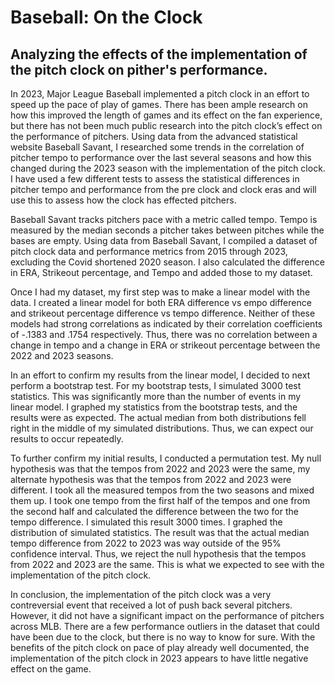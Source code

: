 # Baseball: On the Clock

## Analyzing the effects of the implementation of the pitch clock on pither's performance.

In 2023, Major League Baseball implemented a pitch clock in an effort to speed up the pace of play of games. 
There has been ample research on how this improved the length of games and its effect on the fan experience, 
but there has not been much public research into the pitch clock’s effect on the performance of pitchers. 
Using data from the advanced statistical website Baseball Savant, I researched some trends in the correlation 
of pitcher tempo to performance over the last several seasons and how this changed during the 2023 season with 
the implementation of the pitch clock. I have used a few different tests to assess the statistical differences 
in pitcher tempo and performance from the pre clock and clock eras and will use this to assess how the clock 
has effected pitchers.

Baseball Savant tracks pitchers pace with a metric called tempo. Tempo is measured by the median seconds a pitcher
takes between pitches while the bases are empty. Using data from Baseball Savant, I compiled a dataset of pitch clock
data and performance metrics from 2015 through 2023, excluding the Covid shortened 2020 season. I also calculated
the difference in ERA, Strikeout percentage, and Tempo and added those to my dataset.

Once I had my dataset, my first step was to make a linear model with the data. I created a linear model for both
ERA difference vs empo difference and strikeout percentage difference vs tempo difference. Neither of these models
had strong correlations as indicated by their correlation coefficients of -.1383 and .1754 respectively. Thus, 
there was no correlation between a change in tempo and a change in ERA or strikeout percentage between the 2022
and 2023 seasons. 

In an effort to confirm my results from the linear model, I decided to next perform a bootstrap test. For my bootstrap
tests, I simulated 3000 test statistics. This was significantly more than the number of events in my linear model. 
I graphed my statistics from the bootstrap tests, and the results were as expected. The actual median from both 
distributions fell right in the middle of my simulated distributions. Thus, we can expect our results to occur repeatedly. 

To further confirm my initial results, I conducted a permutation test. My null hypothesis was that the tempos from 2022 
and 2023 were the same, my alternate hypothesis was that the tempos from 2022 and 2023 were different. I took all the 
measured tempos from the two seasons and mixed them up. I took one tempo from the first half of the tempos and one from
the second half and calculated the difference between the two for the tempo difference. I simulated this result 3000 times.
I graphed the distribution of simulated statistics. The result was that the actual median tempo difference from 2022 to 2023
was way outside of the 95% confidence interval. Thus, we reject the null hypothesis that the tempos from 2022 and 2023 are 
the same. This is what we expected to see with the implementation of the pitch clock.

In conclusion, the implementation of the pitch clock was a very contreversial event that received a lot of push back several
pitchers. However, it did not have a significant impact on the performance of pitchers across MLB. There are a few performance 
outliers in the dataset that could have been due to the clock, but there is no way to know for sure. With the benefits of the
pitch clock on pace of play already well documented, the implementation of the pitch clock in 2023 appears to have little 
negative effect on the game.
